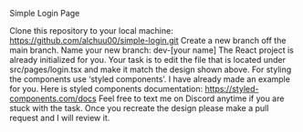 Simple Login Page

Clone this repository to your local machine: https://github.com/alchuu00/simple-login.git 
Create a new branch off the main branch. 
Name your new branch: dev-[your name]
The React project is already initialized for you.
Your task is to edit the file that is located under src/pages/login.tsx and make it match the design shown above.
For styling the components use ‘styled components’. I have already made an example for you. Here is styled components documentation: https://styled-components.com/docs 
Feel free to text me on Discord anytime if you are stuck with the task.
Once you recreate the design please make a pull request and I will review it.


